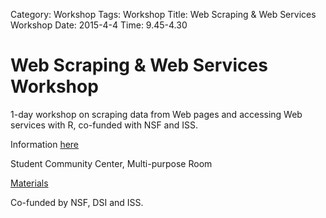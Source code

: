 Category: Workshop
Tags: Workshop
Title: Web Scraping & Web Services Workshop
Date: 2015-4-4
Time: 9.45-4.30

# Web Scraping & Web Services Workshop

1-day workshop on scraping data from Web pages and accessing Web services with R, co-funded with NSF and ISS.

Information <a href="http://datascience.ucdavis.edu/NSFWorkshops/WebScraping.html">here</a>

Student Community Center, Multi-purpose Room

[Materials](http://datascience.ucdavis.edu/NSFWorkshops/WebScraping)



Co-funded by NSF, DSI and ISS.
